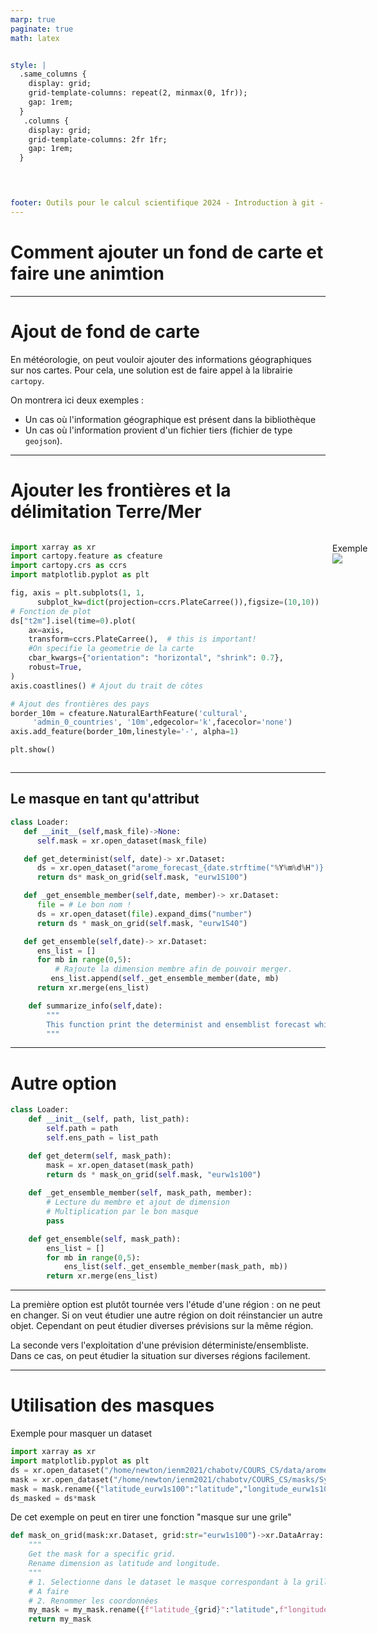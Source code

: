 ```yaml
---
marp: true
paginate: true
math: latex 


style: |
  .same_columns {
    display: grid;
    grid-template-columns: repeat(2, minmax(0, 1fr));
    gap: 1rem;
  }
   .columns {
    display: grid;
    grid-template-columns: 2fr 1fr; 
    gap: 1rem;
  }


 

footer: Outils pour le calcul scientifique 2024 - Introduction à git -  Vincent Chabot, Thibault Marzlin, Paul Pouech   
---
```




<!-- _class: title -->
# **Comment ajouter un fond de carte et faire une animtion**
---
# **Ajout de fond de carte**

En météorologie, on peut vouloir ajouter des informations géographiques sur nos cartes. 
Pour cela, une solution est de faire appel à la librairie `cartopy`. 

On montrera ici deux exemples : 
 - Un cas où l'information géographique est présent dans la bibliothèque
 - Un cas où l'information provient d'un fichier tiers (fichier de type `geojson`). 


---
# **Ajouter les frontières et la délimitation Terre/Mer** 

<div class="columns">
<div>

```python 
import xarray as xr 
import cartopy.feature as cfeature
import cartopy.crs as ccrs
import matplotlib.pyplot as plt

fig, axis = plt.subplots(1, 1, 
      subplot_kw=dict(projection=ccrs.PlateCarree()),figsize=(10,10))
# Fonction de plot 
ds["t2m"].isel(time=0).plot(
    ax=axis,
    transform=ccrs.PlateCarree(),  # this is important! 
    #On specifie la geometrie de la carte
    cbar_kwargs={"orientation": "horizontal", "shrink": 0.7},
    robust=True,
)
axis.coastlines() # Ajout du trait de côtes

# Ajout des frontières des pays
border_10m = cfeature.NaturalEarthFeature('cultural', 
     'admin_0_countries', '10m',edgecolor='k',facecolor='none') 
axis.add_feature(border_10m,linestyle='-', alpha=1)

plt.show()
```
</div>
<div>

Exemple 
![](../figure/Cartopy.png)
</div>
</div>

---
## Le masque en tant qu'attribut 

```python 
class Loader:
   def __init__(self,mask_file)->None:  
      self.mask = xr.open_dataset(mask_file)

   def get_determinist(self, date)-> xr.Dataset: 
      ds = xr.open_dataset("arome_forecast_{date.strftime("%Y%m%d%H")}.nc")
      return ds* mask_on_grid(self.mask, "eurw1S100")

   def _get_ensemble_member(self,date, member)-> xr.Dataset: 
      file = # Le bon nom ! 
      ds = xr.open_dataset(file).expand_dims("number")
      return ds * mask_on_grid(self.mask, "eurw1S40")

   def get_ensemble(self,date)-> xr.Dataset:
      ens_list = []
      for mb in range(0,5):
          # Rajoute la dimension membre afin de pouvoir merger.
         ens_list.append(self._get_ensemble_member(date, mb)
      return xr.merge(ens_list)

    def summarize_info(self,date):
        """
        This function print the determinist and ensemblist forecast which can help to analyse the corresponding date. 
        """
```

---
# Autre option

```python 
class Loader: 
    def __init__(self, path, list_path): 
        self.path = path 
        self.ens_path = list_path

    def get_determ(self, mask_path): 
        mask = xr.open_dataset(mask_path)
        return ds * mask_on_grid(self.mask, "eurw1s100")
    
    def _get_ensemble_member(self, mask_path, member): 
        # Lecture du membre et ajout de dimension 
        # Multiplication par le bon masque 
        pass 

    def get_ensemble(self, mask_path): 
        ens_list = []
        for mb in range(0,5): 
            ens_list(self._get_ensemble_member(mask_path, mb))
        return xr.merge(ens_list)
```

---

La première option est plutôt tournée vers l'étude d'une région :  on ne peut en changer. Si on veut étudier une autre région on doit réinstancier un autre objet. Cependant on peut étudier diverses prévisions sur la même région. 

La seconde vers l'exploitation d'une prévision déterministe/ensembliste. Dans ce cas, on peut étudier la situation sur diverses régions facilement. 

---
#  Utilisation des masques 

Exemple pour masquer un dataset 
```python
import xarray as xr
import matplotlib.pyplot as plt
ds = xr.open_dataset("/home/newton/ienm2021/chabotv/COURS_CS/data/arome_forecast_2024102712.nc")
mask = xr.open_dataset("/home/newton/ienm2021/chabotv/COURS_CS/masks/Sympo/sympo_31.nc")["eurw1s100"]
mask = mask.rename({"latitude_eurw1s100":"latitude","longitude_eurw1s100":"longitude"})
ds_masked = ds*mask
```

De cet exemple on peut en tirer une fonction "masque sur une grile" 

```python
def mask_on_grid(mask:xr.Dataset, grid:str="eurw1s100")->xr.DataArray:
    """
    Get the mask for a specific grid. 
    Rename dimension as latitude and longitude. 
    """
    # 1. Selectionne dans le dataset le masque correspondant à la grille 
    # A faire 
    # 2. Renommer les coordonnées 
    my_mask = my_mask.rename({f"latitude_{grid}":"latitude",f"longitude_{grid}":"longitude"}
    return my_mask 
```
